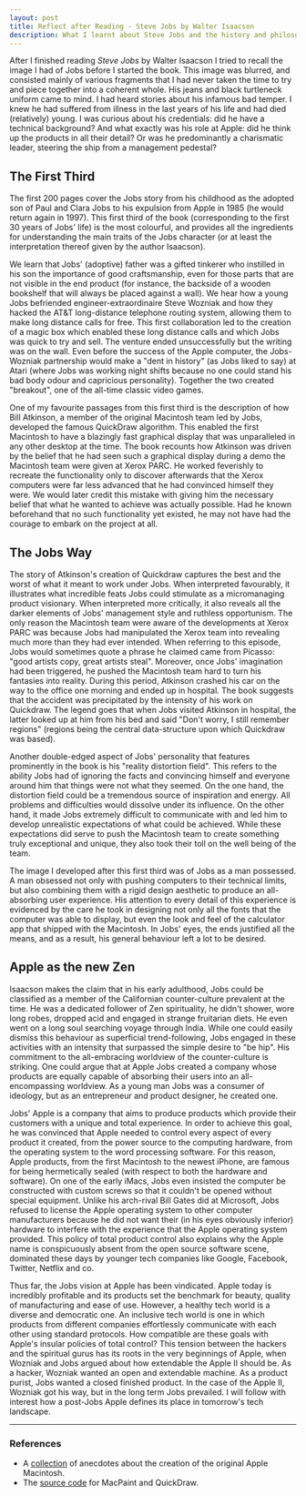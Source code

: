 ```yaml
---
layout: post
title: Reflect after Reading - Steve Jobs by Walter Isaacson
description: What I learnt about Steve Jobs and the history and philosophy of Apple from reading *Steve Jobs* by Walter Isaacson.
---
```

After I finished reading *Steve Jobs* by Walter Isaacson I tried to recall the image I had of Jobs before I started the book.  This image was blurred, and consisted mainly of various fragments that I had never taken the time to try and piece together into a coherent whole.  His jeans and black turtleneck uniform came to mind.  I had heard stories about his infamous bad temper.  I knew he had suffered from illness in the last years of his life and had died (relatively) young.  I was curious about his credentials: did he have a technical background? And what exactly was his role at Apple: did he think up the products in all their detail? Or was he predominantly a charismatic leader, steering the ship from a management pedestal?  

## The First Third

The first 200 pages cover the Jobs story from his childhood as the adopted son of Paul and Clara Jobs to his expulsion from Apple in 1985 (he would return again in 1997).  This first third of the book (corresponding to the first 30 years of Jobs' life) is the most colourful, and provides all the ingredients for understanding the main traits of the Jobs character (or at least the interpretation thereof given by the author Isaacson).  

We learn that Jobs' (adoptive) father was a gifted tinkerer who instilled in his son the importance of good craftsmanship, even for those parts that are not visible in the end product (for instance, the backside of a wooden bookshelf that will always be placed against a wall).  We hear how a young Jobs befriended engineer-extraordinaire Steve Wozniak and how they hacked the AT&T long-distance telephone routing system, allowing them to make long distance calls for free.  This first collaboration led to the creation of a magic box which enabled these long distance calls and which Jobs was quick to try and sell.  The venture ended unsuccessfully but the writing was on the wall.  Even before the success of the Apple computer, the Jobs-Wozniak partnership would make a "dent in history" (as Jobs liked to say) at Atari (where Jobs was working night shifts because no one could stand his bad body odour and capricious personality).  Together the two created "breakout", one of the all-time classic video games.  

One of my favourite passages from this first third is the description of how Bill Atkinson, a member of the original Macintosh team led by Jobs, developed the famous QuickDraw algorithm.  This enabled the first Macintosh to have a blazingly fast graphical display that was unparalleled in any other desktop at the time.  The book recounts how Atkinson was driven by the belief that he had seen such a graphical display during a demo the Macintosh team were given at Xerox PARC.  He worked feverishly to recreate the functionality only to discover afterwards that the Xerox computers were far less advanced that he had convinced himself they were.  We would later credit this mistake with giving him the necessary belief that what he wanted to achieve was actually possible.  Had he known beforehand that no such functionality yet existed, he may not have had the courage to embark on the project at all.  

## The Jobs Way

The story of Atkinson's creation of Quickdraw captures the best and the worst of what it meant to work under Jobs.  When interpreted favourably, it illustrates what incredible feats Jobs could stimulate as a micromanaging product visionary.  When interpreted more critically, it also reveals all the darker elements of Jobs' management style and ruthless opportunism.  The only reason the Macintosh team were aware of the developments at Xerox PARC was because Jobs had manipulated the Xerox team into revealing much more than they had ever intended.  When referring to this episode, Jobs would sometimes quote a phrase he claimed came from Picasso: "good artists copy, great artists steal".  Moreover, once Jobs' imagination had been triggered, he pushed the Macintosh team hard to turn his fantasies into reality.  During this period, Atkinson crashed his car on the way to the office one morning and ended up in hospital.  The book suggests that the accident was precipitated by the intensity of his work on Quickdraw.  The legend goes that when Jobs visited Atkinson in hospital, the latter looked up at him from his bed and said "Don't worry, I still remember regions" (regions being the central data-structure upon which Quickdraw was based).  

Another double-edged aspect of Jobs' personality that features prominently in the book is his "reality distortion field".  This refers to the ability Jobs had of ignoring the facts and convincing himself and everyone around him that things were not what they seemed.  On the one hand, the distortion field could be a tremendous source of inspiration and energy.  All problems and difficulties would dissolve under its influence.  On the other hand, it made Jobs extremely difficult to communicate with and led him to develop unrealistic expectations of what could be achieved.  While these expectations did serve to push the Macintosh team to create something truly exceptional and unique, they also took their toll on the well being of the team.  

The image I developed after this first third was of Jobs as a man possessed.  A man obsessed not only with pushing computers to their technical limits, but also combining them with a rigid design aesthetic to produce an all-absorbing user experience.  His attention to every detail of this experience is evidenced by the care he took in designing not only all the fonts that the computer was able to display, but even the look and feel of the calculator app that shipped with the Macintosh.  In Jobs' eyes, the ends justified all the means, and as a result, his general behaviour left a lot to be desired.         

## Apple as the new Zen

Isaacson makes the claim that in his early adulthood, Jobs could be classified as a member of the Californian counter-culture prevalent at the time.  He was a dedicated follower of Zen spirituality, he didn't shower, wore long robes, dropped acid and engaged in strange fruitarian diets.  He even went on a long soul searching voyage through India.  While one could easily dismiss this behaviour as superficial trend-following, Jobs engaged in these activities with an intensity that surpassed the simple desire to "be hip".  His commitment to the all-embracing worldview of the counter-culture is striking.  One could argue that at Apple Jobs created a company whose products are equally capable of absorbing their users into an all-encompassing worldview.  As a young man Jobs was a consumer of ideology, but as an entrepreneur and product designer, he created one.

Jobs' Apple is a company that aims to produce products which provide their customers with a unique and total experience.  In order to achieve this goal, he was convinced that Apple needed to control every aspect of every product it created, from the power source to the computing hardware, from the operating system to the word processing software.  For this reason, Apple products, from the first Macintosh to the newest iPhone, are famous for being hermetically sealed (with respect to both the hardware and software).  On one of the early iMacs, Jobs even insisted the computer be constructed with custom screws so that it couldn't be opened without special equipment.  Unlike his arch-rival Bill Gates did at Microsoft, Jobs refused to license the Apple operating system to other computer manufacturers because he did not want their (in his eyes obviously inferior) hardware to interfere with the experience that the Apple operating system provided.  This policy of total product control also explains why the Apple name is conspicuously absent from the open source software scene, dominated these days by younger tech companies like Google, Facebook, Twitter, Netflix and co.

Thus far, the Jobs vision at Apple has been vindicated.  Apple today is incredibly profitable and its products set the benchmark for beauty, quality of manufacturing and ease of use.  However, a healthy tech world is a diverse and democratic one.  An inclusive tech world is one in which products from different companies effortlessly communicate with each other using standard protocols.  How compatible are these goals with Apple's insular policies of total control?  This tension between the hackers and the spiritual gurus has its roots in the very beginnings of Apple, when Wozniak and Jobs argued about how extendable the Apple II should be.  As a hacker, Wozniak wanted an open and extendable machine.  As a product purist, Jobs wanted a closed finished product.  In the case of the Apple II, Wozniak got his way, but in the long term Jobs prevailed.  I will follow with interest how a post-Jobs Apple defines its place in tomorrow's tech landscape.                    


* * *

### References
* A [collection](http://www.folklore.org/index.py) of anecdotes about the creation of the original Apple Macintosh.
* The [source code](http://www.computerhistory.org/atchm/macpaint-and-quickdraw-source-code/) for MacPaint and QuickDraw.
